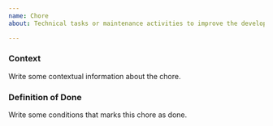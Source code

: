 ```yaml
---
name: Chore
about: Technical tasks or maintenance activities to improve the development experience

---
```


### Context

Write some contextual information about the chore.

### Definition of Done

Write some conditions that marks this chore as done.

